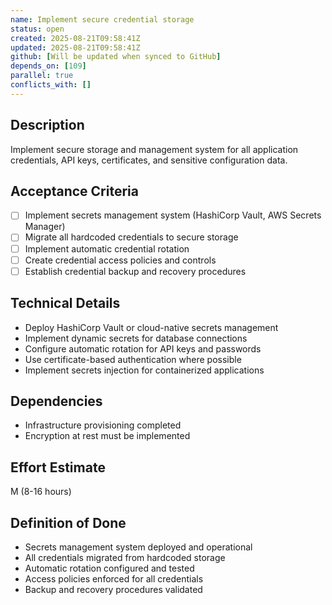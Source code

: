 ```yaml
---
name: Implement secure credential storage
status: open
created: 2025-08-21T09:58:41Z
updated: 2025-08-21T09:58:41Z
github: [Will be updated when synced to GitHub]
depends_on: [109]
parallel: true
conflicts_with: []
---
```


## Description
Implement secure storage and management system for all application credentials, API keys, certificates, and sensitive configuration data.

## Acceptance Criteria
- [ ] Implement secrets management system (HashiCorp Vault, AWS Secrets Manager)
- [ ] Migrate all hardcoded credentials to secure storage
- [ ] Implement automatic credential rotation
- [ ] Create credential access policies and controls
- [ ] Establish credential backup and recovery procedures

## Technical Details
- Deploy HashiCorp Vault or cloud-native secrets management
- Implement dynamic secrets for database connections
- Configure automatic rotation for API keys and passwords
- Use certificate-based authentication where possible
- Implement secrets injection for containerized applications

## Dependencies
- Infrastructure provisioning completed
- Encryption at rest must be implemented

## Effort Estimate
M (8-16 hours)

## Definition of Done
- Secrets management system deployed and operational
- All credentials migrated from hardcoded storage
- Automatic rotation configured and tested
- Access policies enforced for all credentials
- Backup and recovery procedures validated